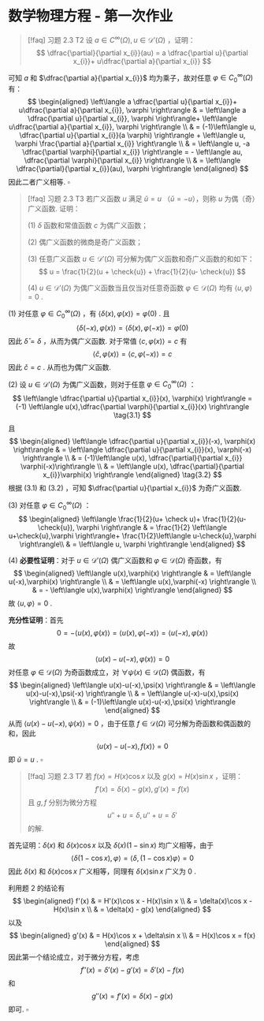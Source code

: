 # 数学物理方程 - 第一次作业

>[!faq] 习题 2.3 T2
>设 $a\in C^{\infty}(\Omega), u\in \mathscr{D}'(\Omega)$ ，证明：
>$$ \dfrac{\partial}{\partial x_{i}}(au) = a \dfrac{\partial u}{\partial x_{i}}+ u\dfrac{\partial a}{\partial x_{i}} $$

可知 $a$ 和 $\dfrac{\partial a}{\partial x_{i}}$ 均为乘子，故对任意 $\varphi\in C_{0}^{\infty} (\Omega)$ 有：
$$
\begin{aligned}
\left\langle a \dfrac{\partial u}{\partial x_{i}}+ u\dfrac{\partial a}{\partial x_{i}}, \varphi \right\rangle & = \left\langle a \dfrac{\partial u}{\partial x_{i}}, \varphi \right\rangle+ \left\langle u\dfrac{\partial a}{\partial x_{i}}, \varphi \right\rangle \\
& = (-1)\left\langle u, \dfrac{\partial u}{\partial x_{i}}(a \varphi) \right\rangle + \left\langle u, \varphi \frac{\partial a}{\partial x_{i}} \right\rangle \\
& = \left\langle u, -a \dfrac{\partial \varphi}{\partial x_{i}} \right\rangle = - \left\langle au, \dfrac{\partial \varphi}{\partial x_{i}} \right\rangle \\
& = \left\langle \dfrac{\partial}{\partial x_{i}}(au), \varphi \right\rangle
\end{aligned}
$$
因此二者广义相等. $\square$

>[!faq] 习题 2.3 T3
>若广义函数 $u$ 满足 $\check{u} = u$ （$\check{u} = -u$），则称 $u$ 为偶（奇）广义函数. 证明：
>
>(1) $\delta$ 函数和常值函数 $c$ 为偶广义函数；
>
>(2) 偶广义函数的微商是奇广义函数；
>
>(3) 任意广义函数 $u\in \mathscr{D}'(\Omega)$ 可分解为偶广义函数和奇广义函数的和如下：
>$$ u = \frac{1}{2}(u + \check{u}) + \frac{1}{2}(u- \check{u}) $$
>
>(4) $u\in \mathscr{D}'(\Omega)$ 为偶广义函数当且仅当对任意奇函数 $\varphi\in \mathscr{D}(\Omega)$ 均有 $\left\langle u,\varphi \right\rangle = 0$ .

(1) 对任意 $\varphi\in C_{0}^{\infty}(\Omega)$ ，有 $\left\langle \delta(x),\varphi(x) \right\rangle = \varphi(0)$ . 且
$$
\left\langle \delta(-x), \varphi(x) \right\rangle = \left\langle \delta(x),\varphi(-x) \right\rangle = \varphi(0)
$$
因此 $\check{\delta} = \delta$ ，从而为偶广义函数. 对于常值 $\left\langle c,\varphi(x) \right\rangle=c$ 有
$$
\left\langle \check{c}, \varphi(x) \right\rangle = \left\langle c,\varphi(-x) \right\rangle =  c
$$
因此 $\check{c}=c$ . 从而也为偶广义函数.

(2) 设 $u\in \mathscr{D}'(\Omega)$ 为偶广义函数，则对于任意 $\varphi\in C_{0}^{\infty}(\Omega)$ ：
$$
\left\langle \dfrac{\partial u}{\partial x_{i}}(x), \varphi(x) \right\rangle = (-1) \left\langle u(x),\dfrac{\partial \varphi}{\partial x_{i}}(x) \right\rangle \tag{3.1}
$$
且
$$
\begin{aligned}
\left\langle \dfrac{\partial u}{\partial x_{i}}(-x), \varphi(x) \right\rangle & = \left\langle \dfrac{\partial u}{\partial x_{i}}(x), \varphi(-x) \right\rangle \\
& = (-1)\left\langle u(x), \dfrac{\partial}{\partial x_{i}} \varphi(-x)\right\rangle \\
& = \left\langle u(x), \dfrac{\partial}{\partial x_{i}}\varphi(x) \right\rangle
\end{aligned} \tag{3.2}
$$
根据 $(3.1)$ 和 $(3.2)$ ，可知 $\dfrac{\partial u}{\partial x_{i}}$ 为奇广义函数.

(3) 对任意 $\varphi\in C_{0}^{\infty}(\Omega)$ ：
$$
\begin{aligned} 
\left\langle \frac{1}{2}(u+ \check u)+ \frac{1}{2}(u-\check{u}), \varphi \right\rangle & = \frac{1}{2} \left\langle u+\check{u},\varphi \right\rangle+ \frac{1}{2}\left\langle u-\check{u},\varphi \right\rangle\\
& = \left\langle u, \varphi \right\rangle
\end{aligned}
$$

(4) **必要性证明**：对于 $u\in \mathscr{D}'(\Omega)$ 偶广义函数和 $\varphi\in \mathscr{D}(\Omega)$ 奇函数，有
$$
\begin{aligned}
\left\langle u(x),\varphi(x) \right\rangle & = \left\langle u(-x),\varphi(x) \right\rangle \\
& = \left\langle u(x),\varphi(-x) \right\rangle \\
& = - \left\langle u(x),\varphi(x) \right\rangle
\end{aligned}
$$
故 $\left\langle u,\varphi \right\rangle = 0$ .

**充分性证明**：首先
$$
0 = -\left\langle u(x),\varphi(x) \right\rangle = \left\langle u(x),\varphi(-x) \right\rangle = \left\langle u(-x),\varphi(x) \right\rangle
$$
故
$$
\left\langle u(x)-u(-x),\varphi(x) \right\rangle = 0
$$
对任意 $\varphi\in \mathscr{D}(\Omega)$ 为奇函数成立，对 $\forall\psi(x)\in \mathscr{D}(\Omega)$ 偶函数，有
$$
\begin{aligned}
\left\langle u(x)-u(-x),\psi(x) \right\rangle & = \left\langle u(x)-u(-x),\psi(-x) \right\rangle \\
& = \left\langle u(-x)-u(x),\psi(x) \right\rangle \\
& = (-1)\left\langle u(x)-u(-x),\psi(x) \right\rangle
\end{aligned}
$$
从而 $\left\langle u(x)-u(-x),\psi(x) \right\rangle = 0$ ，由于任意 $f\in \mathscr{D}(\Omega)$ 可分解为奇函数和偶函数的和，因此
$$
\left\langle u(x)-u(-x),f(x) \right\rangle = 0
$$
即 $\check{u} = u$ . $\square$

>[!faq] 习题 2.3 T7
>若 $f(x) = H(x)\cos x$ 以及 $g(x)= H(x)\sin x$ ，证明：
>$$ f'(x) = \delta(x)-g(x), g'(x) = f(x) $$
>且 $g,f$ 分别为微分方程
>$$ u'' + u = \delta, u''+u = \delta' $$
>的解.

首先证明：$\delta(x)$ 和 $\delta(x)\cos x$ 以及 $\delta(x)(1-\sin x)$ 均广义相等，由于
$$
\left\langle \delta(1-\cos x),\varphi \right\rangle = \left\langle \delta, (1-\cos x)\varphi \right\rangle = 0
$$
因此 $\delta(x)$ 和 $\delta(x)\cos x$ 广义相等，同理有 $\delta(x)\sin x$ 广义为 $0$ .

利用题 2 的结论有
$$
\begin{aligned}
f'(x) & = H'(x)\cos x - H(x)\sin x \\
& = \delta(x)\cos x - H(x)\sin x  \\
& = \delta(x) - g(x)
\end{aligned}
$$
以及
$$
\begin{aligned}
g'(x) & = H(x)\cos x + \delta\sin x \\
& = H(x)\cos x = f(x)
\end{aligned}
$$
因此第一个结论成立，对于微分方程，考虑
$$
f''(x) = \delta'(x) - g'(x) = \delta'(x) - f(x)
$$
和
$$
g''(x) = f'(x) = \delta(x)-g(x)
$$
即可. $\square$

